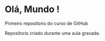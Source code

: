 # Olá, Mundo !

 Primeiro repositorio do curso de GitHub

Repositorio criado durante uma aula gravada.
